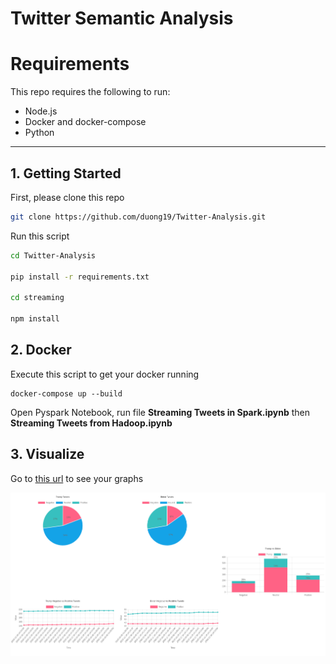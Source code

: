 # Twitter Semantic Analysis



# Requirements
This repo requires the following to run:
- Node.js
- Docker and docker-compose
- Python
---
## 1. Getting Started

First, please clone this repo

``` bash
git clone https://github.com/duong19/Twitter-Analysis.git
```

Run this script

``` bash
cd Twitter-Analysis

pip install -r requirements.txt

cd streaming

npm install

```


## 2. Docker

Execute this script to get your docker running
 ```
 docker-compose up --build
 ``` 


Open Pyspark Notebook, run file **Streaming Tweets in Spark.ipynb** then **Streaming Tweets from Hadoop.ipynb**


## 3. Visualize

Go to [this url](https://localhost:5000) to see your graphs

![result](./flask/result.png)